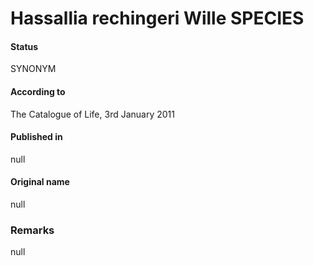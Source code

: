 Hassallia rechingeri Wille SPECIES
=======

#### Status
SYNONYM

#### According to
The Catalogue of Life, 3rd January 2011

#### Published in
null

#### Original name
null

### Remarks
null